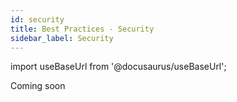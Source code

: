 ```yaml
---
id: security
title: Best Practices - Security
sidebar_label: Security
---
```


import useBaseUrl from '@docusaurus/useBaseUrl';

Coming soon

